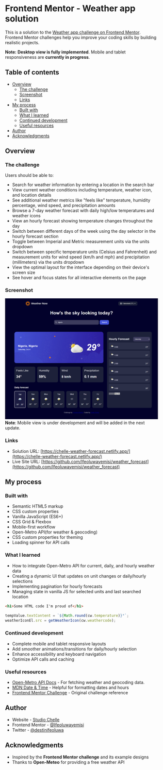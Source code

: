 # Frontend Mentor - Weather app solution

This is a solution to the [Weather app challenge on Frontend Mentor](https://www.frontendmentor.io/challenges/weather-app-K1FhddVm49). Frontend Mentor challenges help you improve your coding skills by building realistic projects. 

**Note:** **Desktop view is fully implemented**. Mobile and tablet responsiveness are **currently in progress**.

## Table of contents

- [Overview](#overview)
  - [The challenge](#the-challenge)
  - [Screenshot](#screenshot)
  - [Links](#links)
- [My process](#my-process)
  - [Built with](#built-with)
  - [What I learned](#what-i-learned)
  - [Continued development](#continued-development)
  - [Useful resources](#useful-resources)
- [Author](#author)
- [Acknowledgments](#acknowledgments)

## Overview

### The challenge

Users should be able to:

- Search for weather information by entering a location in the search bar
- View current weather conditions including temperature, weather icon, and location details
- See additional weather metrics like "feels like" temperature, humidity percentage, wind speed, and precipitation amounts
- Browse a 7-day weather forecast with daily high/low temperatures and weather icons
- View an hourly forecast showing temperature changes throughout the day
- Switch between different days of the week using the day selector in the hourly forecast section
- Toggle between Imperial and Metric measurement units via the units dropdown 
- Switch between specific temperature units (Celsius and Fahrenheit) and measurement units for wind speed (km/h and mph) and precipitation (millimeters) via the units dropdown
- View the optimal layout for the interface depending on their device's screen size
- See hover and focus states for all interactive elements on the page

### Screenshot
![](./assets/screenshot.jpg)
**Note**: Mobile view is under development and will be added in the next update.


### Links

- Solution URL: [https://chelle-weather-forecast.netlify.app/](https://chelle-weather-forecast.netlify.app/)
- Live Site URL: [https://github.com/Ifeoluwayemisi/weather_forecast](https://github.com/Ifeoluwayemisi/weather_forecast)

## My process

### Built with

- Semantic HTML5 markup
- CSS custom properties
- Vanilla JavaScript (ES6+)
- CSS Grid & Flexbox
- Mobile-first workflow
- Open-Metro API(for weather & geocoding)
- CSS custom properties for theming
- Loading spinner for API calls

### What I learned

- How to integrate Open-Metro API for current, daily, and hourly weather data
- Creating a dynamic UI that updates on unit changes or daily/hourly selections
- Implementing pagination for hourly forecasts
- Managing state in vanilla JS for selected units and last searched location

```html
<h1>Some HTML code I'm proud of</h1>
```
```js
tempValue.textContent = `${Math.round(cw.temperature)}°`;
weatherIconEl.src = getWeatherIcon(cw.weathercode);
```

### Continued development

- Complete mobile and tablet responsive layouts 
- Add smoother animations/transitions for daily/hourly selection
- Enhance accessibility and keyboard navigation
- Optimize API calls and caching

### Useful resources

- [Open-Metro API Docs](https://open-meteo.com/en/docs) - For fetching weather and geocoding data.
- [MDN Date & Time](https://developer.mozilla.org/en-US/docs/Web/JavaScript/Reference/Global_Objects/Date) - Helpful for formatting dates and hours
- [Frontend Mentor Challenge](https://www.frontendmentor.io/challenges/weather-app-K1FhddVm49) - Original challenge reference

## Author

- Website - [Studio Chelle](https://olayoderacheal.netlify.app/)
- Frontend Mentor - [@Ifeoluwayemisi](https://www.frontendmentor.io/profile/Ifeoluwayemisi)
- Twitter - [@destinifeoluwa](https://x.com/destinifeoluwa?t=41uPuUNrLfGTwKOKNtCkhQ&s=09)


## Acknowledgments

- Inspired by the **Frontend Mentor challenge** and its example designs
- Thanks to **Open-Meteo** for providing a free weather API
